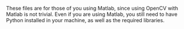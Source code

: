 These files are for those of you using Matlab, since using OpenCV with Matlab is not trivial. Even if you are using Matlab, you still need to have Python installed in your machine, as well as the required libraries.
